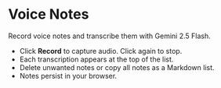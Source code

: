# Voice Notes

Record voice notes and transcribe them with Gemini 2.5 Flash.

- Click **Record** to capture audio. Click again to stop.
- Each transcription appears at the top of the list.
- Delete unwanted notes or copy all notes as a Markdown list.
- Notes persist in your browser.
